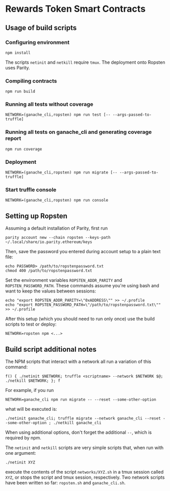 Rewards Token Smart Contracts
=======================

Usage of build scripts
-----------------------

### Configuring environment
	npm install

The scripts `netinit` and `netkill` require `tmux`. The deployment onto Ropsten uses Parity.

### Compiling contracts
	npm run build

### Running all tests without coverage
	NETWORK=(ganache_cli,ropsten) npm run test [-- --args-passed-to-truffle]

### Running all tests on ganache_cli and generating coverage report
	npm run coverage

### Deployment
	NETWORK=(ganache_cli,ropsten) npm run migrate [-- --args-passed-to-truffle]

### Start truffle console
	NETWORK=(ganache_cli,ropsten) npm run console

Setting up Ropsten
------------------

Assuming a default installation of Parity, first run

	parity account new --chain ropsten --keys-path ~/.local/share/io.parity.ethereum/keys

Then, save the password you entered during account setup to a plain text file:

	echo PASSWORD> /path/to/ropstenpassword.txt
	chmod 400 /path/to/ropstenpassword.txt 

Set the environment variables `ROPSTEN_ADDR_PARITY` and `ROPSTEN_PASSWORD_PATH`. These commands assume you're using bash and want to keep the values between sessions:

	echo "export ROPSTEN_ADDR_PARITY=\"0xADDRESS\"" >> ~/.profile
	echo "export ROPSTEN_PASSWORD_PATH=\"/path/to/ropstenpassword.txt\"" >> ~/.profile

After this setup (which you should need to run only once) use the build scripts to test or deploy:

	NETWORK=ropsten npm <...>

Build script additional notes
-----------------------------

The NPM scripts that interact with a network all run a variation of this command:
	
	f() { ./netinit $NETWORK; truffle <scriptname> --network $NETWORK $@; ./netkill $NETWORK; }; f

For example, if you run
	
	NETWORK=ganache_cli npm run migrate -- --reset --some-other-option

what will be executed is:

	./netinit ganache_cli; truffle migrate --network ganache_cli --reset --some-other-option ; ./netkill ganache_cli

When using additional options, don't forget the additional `--`, which is required by npm.

The `netinit` and `netkill` scripts are very simple scripts that, when run with one argument:

	./netinit XYZ

execute the contents of the script `networks/XYZ.sh` in a tmux session called `XYZ`, or stops the script and tmux session, respectively. Two network scripts have been written so far: `ropsten.sh` and `ganache_cli.sh`.
